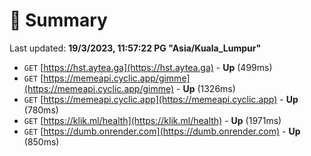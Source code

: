 # 📖 Summary
Last updated: **19/3/2023, 11:57:22 PG "Asia/Kuala_Lumpur"**

- `GET` [https://hst.aytea.ga](https://hst.aytea.ga) - **Up** (499ms)
- `GET` [https://memeapi.cyclic.app/gimme](https://memeapi.cyclic.app/gimme) - **Up** (1326ms)
- `GET` [https://memeapi.cyclic.app](https://memeapi.cyclic.app) - **Up** (780ms)
- `GET` [https://klik.ml/health](https://klik.ml/health) - **Up** (1971ms)
- `GET` [https://dumb.onrender.com](https://dumb.onrender.com) - **Up** (850ms)
